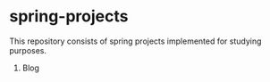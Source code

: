# spring-projects

This repository consists of spring projects implemented for studying purposes.

1. Blog
